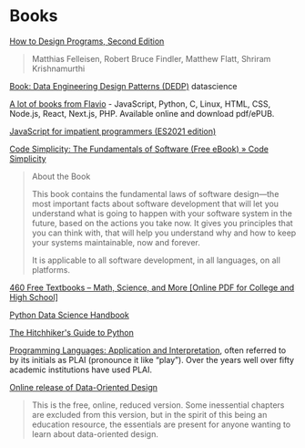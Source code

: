 # Books

[How to Design Programs, Second Edition](https://htdp.org/2023-3-6/Book/index.html)

> Matthias Felleisen, Robert Bruce Findler, Matthew Flatt, Shriram Krishnamurthi

[Book: Data Engineering Design Patterns (DEDP)](https://www.dedp.online/) datascience

[A lot of books from Flavio](https://thevalleyofcode.com/) - JavaScript, Python, C, Linux, HTML, CSS, Node.js, React, Next.js, PHP. Available online and download pdf/ePUB.

[JavaScript for impatient programmers (ES2021 edition)](https://exploringjs.com/impatient-js/index.html)

[Code Simplicity: The Fundamentals of Software (Free eBook) » Code Simplicity](https://www.codesimplicity.com/book/)

> About the Book
> 
> This book contains the fundamental laws of software design—the most important facts about software development that will let you understand what is going to happen with your software system in the future, based on the actions you take now. It gives you principles that you can think with, that will help you understand why and how to keep your systems maintainable, now and forever.
> 
> It is applicable to all software development, in all languages, on all platforms.

[460 Free Textbooks – Math, Science, and More [Online PDF for College and High School]](https://www.freecodecamp.org/news/free-textbooks-math-science-and-more-online-pdf-for-college-and-high-school/)

[Python Data Science Handbook](https://jakevdp.github.io/PythonDataScienceHandbook/?s=09)

[The Hitchhiker's Guide to Python](https://docs.python-guide.org/writing/gotchas/)

[Programming Languages: Application and Interpretation](https://www.plai.org/), often referred to by its initials as PLAI (pronounce it like “play”). Over the years well over fifty academic institutions have used PLAI.

[Online release of Data-Oriented Design ](https://www.dataorienteddesign.com/dodbook/node1.html)

> This is the free, online, reduced version. Some inessential chapters are excluded from this version, but in the spirit of this being an education resource, the essentials are present for anyone wanting to learn about data-oriented design.
